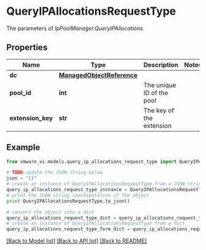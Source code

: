 # QueryIPAllocationsRequestType

The parameters of *IpPoolManager.QueryIPAllocations*. 

## Properties
Name | Type | Description | Notes
------------ | ------------- | ------------- | -------------
**dc** | [**ManagedObjectReference**](ManagedObjectReference.md) |  | 
**pool_id** | **int** | The unique ID of the pool  | 
**extension_key** | **str** | The key of the extension  | 

## Example

```python
from vmware_vi.models.query_ip_allocations_request_type import QueryIPAllocationsRequestType

# TODO update the JSON string below
json = "{}"
# create an instance of QueryIPAllocationsRequestType from a JSON string
query_ip_allocations_request_type_instance = QueryIPAllocationsRequestType.from_json(json)
# print the JSON string representation of the object
print QueryIPAllocationsRequestType.to_json()

# convert the object into a dict
query_ip_allocations_request_type_dict = query_ip_allocations_request_type_instance.to_dict()
# create an instance of QueryIPAllocationsRequestType from a dict
query_ip_allocations_request_type_form_dict = query_ip_allocations_request_type.from_dict(query_ip_allocations_request_type_dict)
```
[[Back to Model list]](../README.md#documentation-for-models) [[Back to API list]](../README.md#documentation-for-api-endpoints) [[Back to README]](../README.md)


